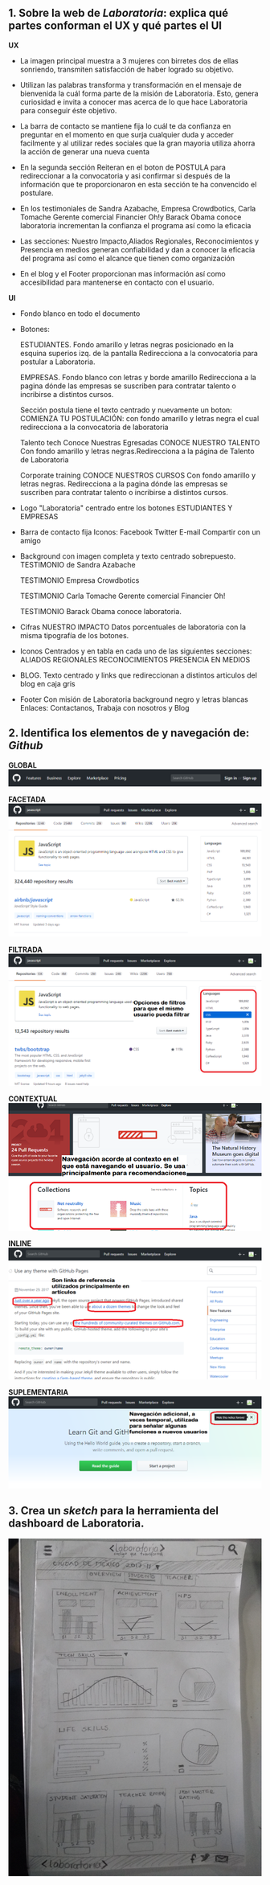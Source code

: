 ## 1. Sobre la web de *Laboratoria*: explica qué partes conforman el UX y qué partes el UI

**UX**

- La imagen principal muestra a 3 mujeres con birretes dos de ellas sonriendo, transmiten satisfacción de haber logrado su objetivo.

- Utilizan  las  palabras transforma y transformación en el mensaje de bienvenida la cuál forma parte de la misión de Laboratoria. Esto, genera curiosidad e invita a conocer mas acerca de lo que hace Laboratoria
para conseguir éste objetivo.

- La barra de contacto se mantiene fija lo cuál te da confianza en preguntar en el momento en que surja cualquier duda y acceder facilmente y  al utilizar redes sociales que la gran mayoria utiliza ahorra la acción de generar una nueva cuenta

- En la segunda sección Reiteran en el boton de POSTULA para redireccionar  a la  convocatoria y asi confirmar si después de la información que te proporcionaron en esta sección te ha convencido el postulare.

- En los testimoniales de  Sandra Azabache, Empresa Crowdbotics, Carla Tomache Gerente comercial Financier Oh!y Barack Obama conoce laboratoria incrementan la confianza el programa así como la eficacia

- Las secciones: Nuestro Impacto,Aliados Regionales, Reconocimientos y Presencia en medios generan confiabilidad y dan a conocer la eficacia del programa así como el alcance que tienen como organización

- En el blog y el Footer proporcionan mas información así como accesibilidad para mantenerse en contacto con el usuario.

**UI**

- Fondo blanco en todo el documento

- Botones:  

  ESTUDIANTES.  Fondo amarillo y letras negras posicionado en la esquina superios izq. de la pantalla
  Redirecciona a la convocatoria para postular a Laboratoria.

  EMPRESAS. Fondo blanco con letras y borde amarillo
  Redirecciona a la pagina dónde las empresas se suscriben para contratar talento o incribirse a distintos cursos.

  Sección postula tiene el texto centrado y nuevamente un boton:
  COMIENZA TU POSTULACIÓN: con fondo amarillo y letras negra el cual redirecciona a la convocatoria de laboratoria  

  Talento tech Conoce Nuestras Egresadas
  CONOCE NUESTRO TALENTO Con fondo amarillo y letras negras.Redirecciona a la página de Talento de Laboratoria     

  Corporate training
  CONOCE NUESTROS CURSOS  Con fondo amarillo y letras negras. Redirecciona a la pagina dónde las empresas se suscriben para contratar talento o incribirse a distintos cursos.   

- Logo "Laboratoria" centrado entre los botones ESTUDIANTES Y EMPRESAS

- Barra de contacto fija
  Iconos:
          Facebook
          Twitter
          E-mail Compartir con un amigo

- Background con imagen completa y texto centrado sobrepuesto.       
  TESTIMONIO  de Sandra Azabache

  TESTIMONIO Empresa Crowdbotics

  TESTIMONIO Carla Tomache Gerente comercial Financier Oh!

  TESTIMONIO Barack Obama conoce laboratoria.

- Cifras
 NUESTRO IMPACTO Datos porcentuales de laboratoria con la misma tipografía de los botones.

- Iconos
  Centrados y en tabla en cada uno de las siguientes secciones:
  ALIADOS REGIONALES
  RECONOCIMIENTOS
  PRESENCIA EN MEDIOS

- BLOG.
  Texto centrado y links que redireccionan a distintos articulos del blog en caja gris

- Footer
 Con misión de Laboratoria background negro y letras blancas
 Enlaces: Contactanos, Trabaja con nosotros y Blog


## 2. Identifica los elementos de y navegación de: *Github*

**GLOBAL**
![Navegación Global](./images/GitHub1.png)

**FACETADA**
![Navegación Facetada](./images/GitHub3.png)

**FILTRADA**
![Navegación Filtrada](./images/GitHub4.png)

**CONTEXTUAL**
![Navegación Contextual](./images/GitHub5.png)

**INLINE**
![Navegación Inline](./images/GitHub6.png)

**SUPLEMENTARIA**
![Navegación Suplementaria](./images/GitHub7.png)


## 3. Crea un *sketch* para la herramienta del dashboard de Laboratoria.

![sketch](./images/sketch.jpg)
